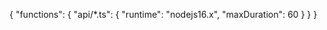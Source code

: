{
    "functions": {
        "api/*.ts": {
            "runtime": "nodejs16.x",
            "maxDuration": 60
        }
    }
}

